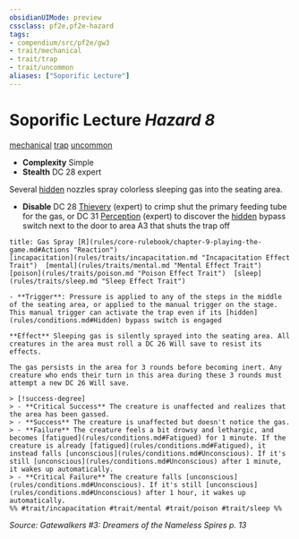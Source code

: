 ```yaml
---
obsidianUIMode: preview
cssclass: pf2e,pf2e-hazard
tags:
- compendium/src/pf2e/gw3
- trait/mechanical
- trait/trap
- trait/uncommon
aliases: ["Soporific Lecture"]
---
```

# Soporific Lecture *Hazard 8*  
[mechanical](rules/traits/mechanical.md "Mechanical Hazard Trait")  [trap](rules/traits/trap.md "Trap Hazard Trait")  [uncommon](rules/traits/uncommon.md "Uncommon Rarity Trait")  

- **Complexity** Simple
- **Stealth** DC 28 expert  

Several [hidden](rules/conditions.md#Hidden) nozzles spray colorless sleeping gas into the seating area.

- **Disable** DC 28 [Thievery](compendium/skills.md#Thievery) (expert) to crimp shut the primary feeding tube for the gas, or DC 31 [Perception](compendium/skills.md#Perception) (expert) to discover the [hidden](rules/conditions.md#Hidden) bypass switch next to the door to area A3 that shuts the trap off  
     
```ad-embed-ability
title: Gas Spray [R](rules/core-rulebook/chapter-9-playing-the-game.md#Actions "Reaction")
[incapacitation](rules/traits/incapacitation.md "Incapacitation Effect Trait")  [mental](rules/traits/mental.md "Mental Effect Trait")  [poison](rules/traits/poison.md "Poison Effect Trait")  [sleep](rules/traits/sleep.md "Sleep Effect Trait")  

- **Trigger**: Pressure is applied to any of the steps in the middle of the seating area, or applied to the manual trigger on the stage. This manual trigger can activate the trap even if its [hidden](rules/conditions.md#Hidden) bypass switch is engaged

**Effect** Sleeping gas is silently sprayed into the seating area. All creatures in the area must roll a DC 26 Will save to resist its effects.

The gas persists in the area for 3 rounds before becoming inert. Any creature who ends their turn in this area during these 3 rounds must attempt a new DC 26 Will save.

> [!success-degree] 
> - **Critical Success** The creature is unaffected and realizes that the area has been gassed.
> - **Success** The creature is unaffected but doesn't notice the gas.
> - **Failure** The creature feels a bit drowsy and lethargic, and becomes [fatigued](rules/conditions.md#Fatigued) for 1 minute. If the creature is already [fatigued](rules/conditions.md#Fatigued), it instead falls [unconscious](rules/conditions.md#Unconscious). If it's still [unconscious](rules/conditions.md#Unconscious) after 1 minute, it wakes up automatically.
> - **Critical Failure** The creature falls [unconscious](rules/conditions.md#Unconscious). If it's still [unconscious](rules/conditions.md#Unconscious) after 1 hour, it wakes up automatically.  
%% #trait/incapacitation #trait/mental #trait/poison #trait/sleep %%
```

*Source: Gatewalkers #3: Dreamers of the Nameless Spires p. 13*